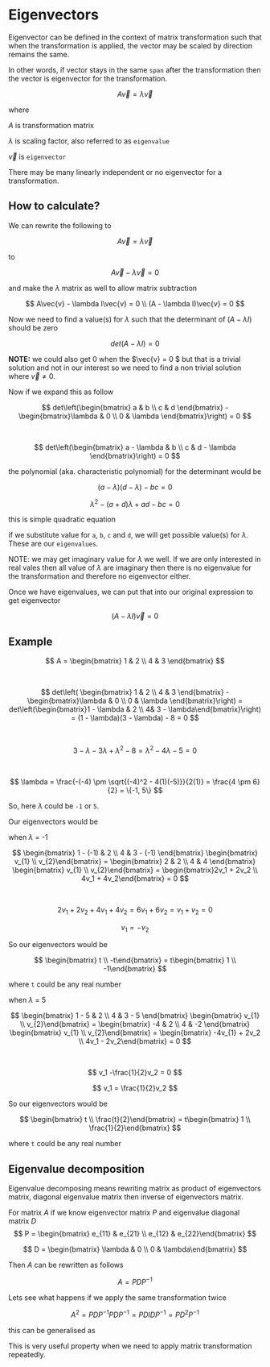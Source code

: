 # Eigenvectors

Eigenvector can be defined in the context of matrix transformation such that when the transformation is applied, the vector may be scaled by direction remains the same.

In other words, if vector stays in the same `span` after the transformation then the vector is eigenvector for the transformation.

$$
A\vec{v} = \lambda\vec{v}
$$

where

$A$ is transformation matrix

$\lambda$ is scaling factor, also referred to as `eigenvalue`

$\vec{v}$ is `eigenvector`

There may be many linearly independent or no eigenvector for a transformation.

## How to calculate?

We can rewrite the following to

$$
A\vec{v} = \lambda\vec{v}
$$

to

$$
A\vec{v} - \lambda\vec{v} = 0
$$

and make the $\lambda$ matrix as well to allow matrix subtraction

$$
A\vec{v} - \lambda I\vec{v} = 0 \\
(A - \lambda I)\vec{v} = 0
$$

Now we need to find a value(s) for $\lambda$ such that the determinant of $(A - \lambda I)$ should be zero

$$
det(A - \lambda I) = 0
$$

**NOTE:** we could also get 0 when the $\vec{v} = 0 $ but that is a trivial solution and not in our interest so we need to find a non trivial solution where $\vec{v} \not= 0$.

Now if we expand this as follow

$$
det\left(\begin{bmatrix} a & b \\
c & d \end{bmatrix} - \begin{bmatrix}\lambda & 0 \\
0 & \lambda \end{bmatrix}\right) = 0
$$

&nbsp;

$$
det\left(\begin{bmatrix} a - \lambda & b \\
c & d - \lambda \end{bmatrix}\right) = 0
$$

the polynomial (aka. characteristic polynomial) for the determinant would be

$$
(a - \lambda)(d - \lambda) - bc = 0
$$

$$
\lambda^2 - (a + d)\lambda + ad - bc = 0
$$

this is simple quadratic equation

if we substitute value for `a`, `b`, `c` and `d`, we will get possible value(s) for $\lambda$. These are our `eigenvalues`.

NOTE: we may get imaginary value for $\lambda$ we well. If we are only interested in real vales then all value of $\lambda$ are imaginary then there is no eigenvalue for the transformation and therefore no eigenvector either.

Once we have eigenvalues, we can put that into our original expression to get eigenvector

$$
(A - \lambda I)\vec{v} = 0
$$

## Example

$$
A = \begin{bmatrix} 1 & 2 \\
4 & 3 \end{bmatrix}
$$

&nbsp;

$$
det\left( \begin{bmatrix} 1 & 2 \\
4 & 3 \end{bmatrix} - \begin{bmatrix}\lambda & 0 \\
0 & \lambda \end{bmatrix}\right) = det\left(\begin{bmatrix}1 - \lambda & 2 \\
4& 3 - \lambda\end{bmatrix}\right) = (1 - \lambda)(3 - \lambda) - 8 = 0
$$

&nbsp;

$$
3 - \lambda -3\lambda+\lambda^2 - 8 = \lambda^2 - 4\lambda -5 = 0
$$

&nbsp;

$$
\lambda = \frac{-(-4) \pm \sqrt{(-4)^2 - 4(1)(-5)}}{2(1)} = \frac{4 \pm 6}{2} = \{-1, 5\}
$$

So, here $\lambda$ could be `-1` or `5`.

Our eigenvectors would be

when $\lambda$ = -1

$$
\begin{bmatrix} 1 - (-1) & 2 \\
4 & 3 - (-1) \end{bmatrix} \begin{bmatrix} v_{1} \\
v_{2}\end{bmatrix} = \begin{bmatrix} 2 & 2 \\
4 & 4 \end{bmatrix} \begin{bmatrix} v_{1} \\
v_{2}\end{bmatrix}  = \begin{bmatrix}2v_1 + 2v_2 \\
4v_1 + 4v_2\end{bmatrix} = 0
$$

&nbsp;

$$
2v_1 + 2v_2 + 4v_1 + 4v_2 = 6v_1 + 6v_2 = v_1 + v_2 = 0
$$

$$
v_1 = -v_2
$$

$$
$$

So our eigenvectors would be

$$
\begin{bmatrix} t \\
-t\end{bmatrix} = t\begin{bmatrix} 1 \\
-1\end{bmatrix}
$$

where `t` could be any real number

when $\lambda$ = 5

$$
\begin{bmatrix} 1 - 5 & 2 \\
4 & 3 - 5 \end{bmatrix} \begin{bmatrix} v_{1} \\
v_{2}\end{bmatrix} = \begin{bmatrix} -4 & 2 \\
4 & -2 \end{bmatrix} \begin{bmatrix} v_{1} \\
v_{2}\end{bmatrix} = \begin{bmatrix} -4v_{1} + 2v_2 \\
4v_1 - 2v_2\end{bmatrix} = 0
$$

&nbsp;

$$
v_1 -\frac{1}{2}v_2 = 0
$$

$$
v_1 = \frac{1}{2}v_2
$$

So our eigenvectors would be

$$
\begin{bmatrix} t \\
\frac{t}{2}\end{bmatrix} = t\begin{bmatrix} 1 \\
\frac{1}{2}\end{bmatrix}
$$

where `t` could be any real number

## Eigenvalue decomposition

Eigenvalue decomposing means rewriting matrix as product of eigenvectors matrix, diagonal eigenvalue matrix then inverse of eigenvectors matrix.

For matrix $A$ if we know eigenvector matrix $P$ and eigenvalue diagonal matrix $D$
$$
P = \begin{bmatrix} e_{11} & e_{21} \\
 e_{12} & e_{22}\end{bmatrix}
$$

$$
D = \begin{bmatrix} \lambda & 0 \\
 0 & \lambda\end{bmatrix}
$$

Then $A$ can be rewritten as follows

$$
A = PDP^{-1}
$$

Lets see what happens if we apply the same transformation twice

$$
A^2 = PDP^{-1}PDP^{-1} = PDIDP^{-1}  = PD^2P^{-1}
$$

this can be generalised as

This is very useful property when we need to apply matrix transformation repeatedly.


